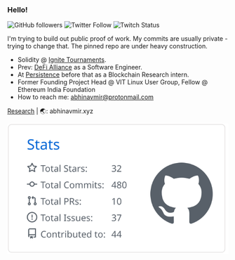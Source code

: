 ### Hello!

![GitHub followers](https://img.shields.io/github/followers/abhinavmir?style=social) ![Twitter Follow](https://img.shields.io/twitter/follow/abhinavmir?style=social) ![Twitch Status](https://img.shields.io/twitch/status/abhinavmir?style=social)

I'm trying to build out public proof of work. My commits are usually private - trying to change that. The pinned repo are under heavy construction.

- Solidity @ [Ignite Tournaments](https://www.ignitetournaments.com/).
- Prev: <a href="http://defialliance.co/">DeFi Alliance</a> as a Software Engineer.
- At <a href="https://persistence.one">Persistence</a> before that as a Blockchain Research intern.
- Former Founding Project Head @ VIT Linux User Group, Fellow @ Ethereum India Foundation
- How to reach me: abhinavmir@protonmail.com 

[Research](https://www.researchgate.net/profile/Abhinav_Srivastava34) | 🌏: abhinavmir.xyz

[![](./profile-summary-card-output/github/3-stats.svg)](https://github.com/vn7n24fzkq/github-profile-summary-cards)

